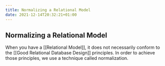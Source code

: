 ```yaml
---
title: Normalizing a Relational Model
date: 2021-12-14T20:32:21+01:00
---
```

## Normalizing a Relational Model
When you have a [[Relational Model]],  it does not necessarily conform to the [[Good Relational Database Design]] principles. In order to achieve those principles, we use a technique called normalization.